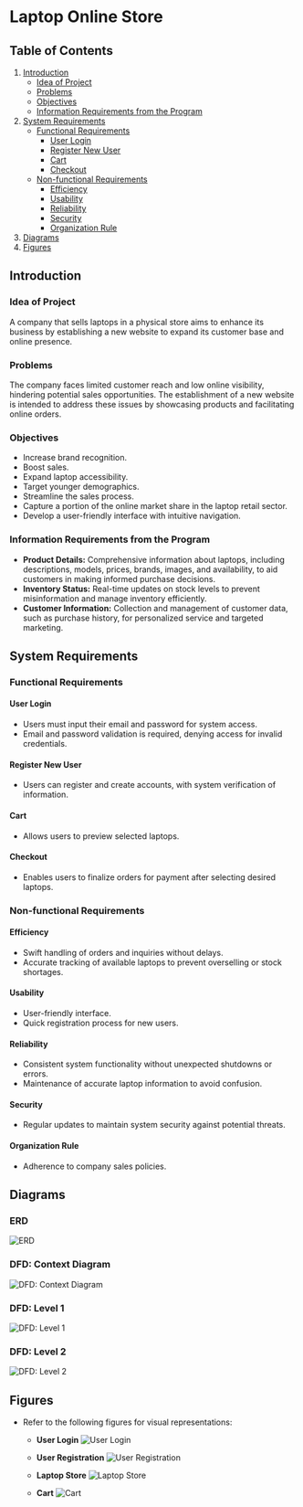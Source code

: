 # Laptop Online Store

## Table of Contents

1. [Introduction](#introduction)
   - [Idea of Project](#idea-of-project)
   - [Problems](#problems)
   - [Objectives](#objectives)
   - [Information Requirements from the Program](#information-requirements-from-the-program)
2. [System Requirements](#system-requirements)
   - [Functional Requirements](#functional-requirements)
     - [User Login](#user-login)
     - [Register New User](#register-new-user)
     - [Cart](#cart)
     - [Checkout](#checkout)
   - [Non-functional Requirements](#non-functional-requirements)
     - [Efficiency](#efficiency)
     - [Usability](#usability)
     - [Reliability](#reliability)
     - [Security](#security)
     - [Organization Rule](#organization-rule)
3. [Diagrams](#diagrams)
4. [Figures](#figures)

## Introduction

### Idea of Project

A company that sells laptops in a physical store aims to enhance its business by establishing a new website to expand its customer base and online presence.

### Problems

The company faces limited customer reach and low online visibility, hindering potential sales opportunities. The establishment of a new website is intended to address these issues by showcasing products and facilitating online orders.

### Objectives

- Increase brand recognition.
- Boost sales.
- Expand laptop accessibility.
- Target younger demographics.
- Streamline the sales process.
- Capture a portion of the online market share in the laptop retail sector.
- Develop a user-friendly interface with intuitive navigation.

### Information Requirements from the Program

- **Product Details:** Comprehensive information about laptops, including descriptions, models, prices, brands, images, and availability, to aid customers in making informed purchase decisions.
- **Inventory Status:** Real-time updates on stock levels to prevent misinformation and manage inventory efficiently.
- **Customer Information:** Collection and management of customer data, such as purchase history, for personalized service and targeted marketing.

## System Requirements

### Functional Requirements

#### User Login

- Users must input their email and password for system access.
- Email and password validation is required, denying access for invalid credentials.

#### Register New User

- Users can register and create accounts, with system verification of information.

#### Cart

- Allows users to preview selected laptops.

#### Checkout

- Enables users to finalize orders for payment after selecting desired laptops.

### Non-functional Requirements

#### Efficiency

- Swift handling of orders and inquiries without delays.
- Accurate tracking of available laptops to prevent overselling or stock shortages.

#### Usability

- User-friendly interface.
- Quick registration process for new users.

#### Reliability

- Consistent system functionality without unexpected shutdowns or errors.
- Maintenance of accurate laptop information to avoid confusion.

#### Security

- Regular updates to maintain system security against potential threats.

#### Organization Rule

- Adherence to company sales policies.

## Diagrams

### ERD

![ERD](![image](https://github.com/Ahmed-Mostafa-88/Laptop_Online_Store/assets/144740078/bb30f0c3-1308-410d-96c0-595618bf3a3c))

### DFD: Context Diagram

![DFD: Context Diagram](![image](https://github.com/Ahmed-Mostafa-88/Laptop_Online_Store/assets/144740078/fc0c6e9f-1cfc-4045-8d74-eb842da2d1c2))

### DFD: Level 1

![DFD: Level 1](![image](https://github.com/Ahmed-Mostafa-88/Laptop_Online_Store/assets/144740078/9b8bfe2f-7397-40e8-9007-6344271c4f29))

### DFD: Level 2

![DFD: Level 2](![image](https://github.com/Ahmed-Mostafa-88/Laptop_Online_Store/assets/144740078/4fdd81bf-b5e1-4232-b068-4eb9f32aa95e))

## Figures

- Refer to the following figures for visual representations:
  - **User Login**
    ![User Login](![image](https://github.com/Ahmed-Mostafa-88/Laptop_Online_Store/assets/144740078/05a49f12-2ede-4e8e-8996-e0f89ffd12e3))

  - **User Registration**
    ![User Registration](![image](https://github.com/Ahmed-Mostafa-88/Laptop_Online_Store/assets/144740078/6276deb2-0e48-4983-be51-af6f56808b00))

  - **Laptop Store**
    ![Laptop Store](![image](https://github.com/Ahmed-Mostafa-88/Laptop_Online_Store/assets/144740078/dda3fc1a-ef88-42c5-972a-ffbd6e10aad4))

  - **Cart**
    ![Cart](![image](https://github.com/Ahmed-Mostafa-88/Laptop_Online_Store/assets/144740078/4eafe4ff-955d-49f0-be06-4e749b6401dc))

